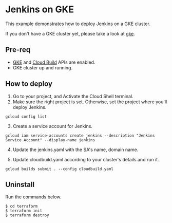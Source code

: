 # Jenkins on GKE
This example demonstrates how to deploy Jenkins on a GKE cluster.

If you don't have a GKE cluster yet, please take a look at [gke](../gke).

## Pre-req
- [GKE](https://console.cloud.google.com/marketplace/product/google/container.googleapis.com?) and [Cloud Build](https://console.cloud.google.com/marketplace/product/google/cloudbuild.googleapis.com) APIs are enabled.
- GKE cluster up and running.

## How to deploy

1. Go to your project, and Activate the Cloud Shell terminal.
2. Make sure the right project is set. Otherwise, set the project where you'll deploy Jenkins.
```ssh
gcloud config list
```
3. Create a service account for Jenkins.
```ssh
gcloud iam service-accounts create jenkins --description "Jenkins Service Account" --display-name jenkins
```
4. Update the jenkins.yaml with the SA's name, domain name.

5. Update cloudbuild.yaml according to your cluster's details and run it.
```ssh
gcloud builds submit . --config cloudbuild.yaml
```



## Uninstall
Run the commands below.
```
$ cd terraform
$ terraform init
$ terraform destroy
```
